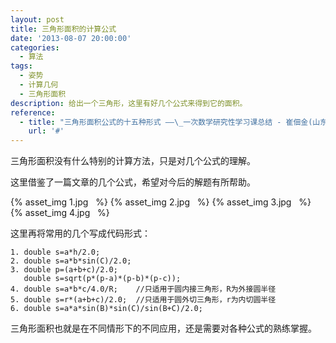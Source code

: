 ```yaml
---
layout: post
title: 三角形面积的计算公式
date: '2013-08-07 20:00:00'
categories:
  - 算法
tags:
  - 姿势
  - 计算几何
  - 三角形面积
description: 给出一个三角形，这里有好几个公式来得到它的面积。
reference:
  - title: "三角形面积公式的十五种形式 ——\_一次数学研究性学习课总结 - 崔佃金(山东省桓台第一中学)"
    url: '#'
---
```


三角形面积没有什么特别的计算方法，只是对几个公式的理解。

这里借鉴了一篇文章的几个公式，希望对今后的解题有所帮助。

{% asset_img 1.jpg &nbsp; %}
{% asset_img 2.jpg &nbsp; %}
{% asset_img 3.jpg &nbsp; %}
{% asset_img 4.jpg &nbsp; %}

这里再将常用的几个写成代码形式：

```text
1. double s=a*h/2.0;
2. double s=a*b*sin(C)/2.0;
3. double p=(a+b+c)/2.0;
   double s=sqrt(p*(p-a)*(p-b)*(p-c));
4. double s=a*b*c/4.0/R;    //只适用于圆内接三角形，R为外接圆半径
5. double s=r*(a+b+c)/2.0;  //只适用于圆外切三角形，r为内切圆半径
6. double s=a*a*sin(B)*sin(C)/sin(B+C)/2.0;
```

三角形面积也就是在不同情形下的不同应用，还是需要对各种公式的熟练掌握。
